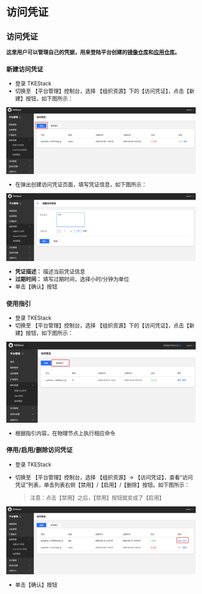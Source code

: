 # 访问凭证

## 访问凭证

**这里用户可以管理自己的凭据，用来登陆平台创建的**[**镜像仓库**](https://github.com/tkestack/tke/blob/master/docs/guide/zh-CN/products/platform/resource/registry.md)**和**[**应用仓库**](https://github.com/tkestack/tke/blob/master/docs/guide/zh-CN/products/platform/resource/helm.md)**。**

### 新建访问凭证

* 登录 TKEStack
* 切换至 【平台管理】控制台，选择 【组织资源】下的【访问凭证】，点击【新建】按钮，如下图所示： 

![](../../../.gitbook/assets/image%20%2899%29.png)

* 在弹出创建访问凭证页面，填写凭证信息，如下图所示： 

![](../../../.gitbook/assets/image%20%2811%29.png)

* **凭证描述：** 描述当前凭证信息
* **过期时间：** 填写过期时间，选择小时/分钟为单位
* 单击【确认】按钮

### 使用指引

* 登录 TKEStack
* 切换至 【平台管理】控制台，选择 【组织资源】下的【访问凭证】，点击【新建】按钮，如下图所示： 

![](../../../.gitbook/assets/image%20%2844%29.png)

* 根据指引内容，在物理节点上执行相应命令

### 停用/启用/删除访问凭证

* 登录 TKEStack
* 切换至 【平台管理】控制台，选择 【组织资源】-&gt; 【访问凭证】，查看“访问凭证”列表，单击列表右侧【禁用】/【启用】/【删除】按钮。如下图所示：

  > 注意：点击【禁用】之后，【禁用】按钮就变成了【启用】

![](../../../.gitbook/assets/image%20%2855%29.png)



* 单击【确认】按钮

